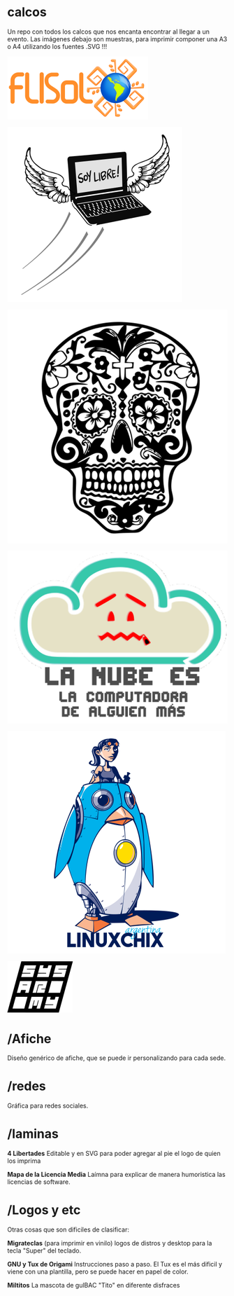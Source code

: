 # calcos
Un repo con todos los calcos que nos encanta encontrar al llegar a un evento.  Las imágenes debajo son muestras, para imprimir componer una A3 o A4 utilizando los fuentes .SVG !!!


![FLISOL-logo](https://raw.githubusercontent.com/FLISOL-Argentina/calcos/master/FLISOL-logo.png)

![Soy Libre](https://raw.githubusercontent.com/FLISOL-Argentina/calcos/master/soy-libre.png)

![Calavera](https://raw.githubusercontent.com/FLISOL-Argentina/calcos/master/calavera.png)

![La Nube](https://raw.githubusercontent.com/FLISOL-Argentina/calcos/master/la-nube.png)

![LinuxChixAR](https://raw.githubusercontent.com/FLISOL-Argentina/calcos/master/linuxchixarg_calco.png)

![SysArmy](https://raw.githubusercontent.com/FLISOL-Argentina/calcos/master/sysarmy.png)


# /Afiche

Diseño genérico de afiche, que se puede ir personalizando para cada sede.


# /redes

Gráfica para redes sociales.


# /laminas

**4 Libertades** Editable y en SVG para poder agregar al pie el logo de quien los imprima

**Mapa de la Licencia Media** Laímna para explicar de manera humoristica las licencias de software.



# /Logos y etc
Otras cosas que son dificiles de clasificar:

**Migrateclas**
(para imprimir en vinilo) logos de distros y desktop para la tecla "Super" del teclado.

**GNU y Tux de Origami**
Instrucciones paso a paso. El Tux es el más dificil y viene con una plantilla, pero se puede hacer en papel de color.

**Miltitos**
La mascota de gulBAC "Tito" en diferente disfraces

